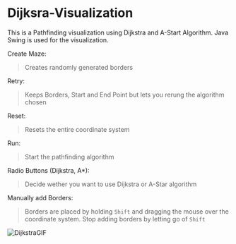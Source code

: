 # Dijksra-Visualization
This is a Pathfinding visualization using Dijkstra and A-Start Algorithm. Java Swing is used for the visualization.

Create Maze: 
>Creates randomly generated borders

Retry:
>Keeps Borders, Start and End Point but lets you rerung the algorithm chosen

Reset:
>Resets the entire coordinate system

Run:
>Start the pathfinding algorithm

Radio Buttons (Dijkstra, A*):
>Decide wether you want to use Dijkstra or A-Star algorithm

Manually add Borders:
>Borders are placed by holding `Shift` and dragging the mouse over the coordinate system. Stop adding borders by letting go of `Shift`

![DijkstraGIF](https://github.com/Ricardo-Straub/Dijksra-Visualization/assets/108030615/66fa7e50-05b6-4289-ae78-573c411a6c17)
